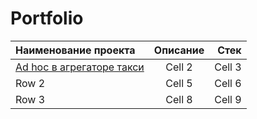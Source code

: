 # Portfolio


| Наименование проекта                                                                   | Описание        | Стек          |
|:-------------                                                                          |:---------------:| -------------:|
| [Ad hoc в агрегаторе такси](https://github.com/Sudbinin/Portfolio/tree/main/Project_1) | Cell 2          | Cell 3        |
| Row 2                                                                                  | Cell 5          | Cell 6        |
| Row 3                                                                                  | Cell 8          | Cell 9        |
